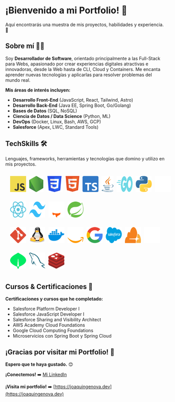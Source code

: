 # ¡Bienvenido a mi Portfolio! 👋

Aquí encontrarás una muestra de mis proyectos, habilidades y experiencia. 🚀

## Sobre mí 🧑‍💻

Soy **Desarrollador de Software**, orientado principalmente a las Full-Stack para Webs, apasionado por crear experiencias digitales atractivas e innovadoras, desde la Web hasta de CLI, Cloud y Containers. Me encanta aprender nuevas tecnologías y aplicarlas para resolver problemas del mundo real.

**Mis áreas de interés incluyen:**

* **Desarrollo Front-End** (JavaScript, React, Tailwind, Astro)
* **Desarrollo Back-End** (Java EE, Spring Boot, Go/Golang)
* **Bases de Datos** (SQL, NoSQL)
* **Ciencia de Datos / Data Science** (Python, ML)
* **DevOps** (Docker, Linux, Bash, AWS, GCP)
* **Salesforce** (Apex, LWC, Standard Tools)

## TechSkills 🛠️

Lenguajes, frameworks, herramientas y tecnologías que domino y utilizo en mis proyectos.
<div style="display: flex; flex-direction: row; padding: 15px; gap: 10px">
    <img src="./public/svgs/javascript.svg" alt="JavaScript" width="50" height="50" />
    <img src="./public/svgs/nodejs.svg" alt="JavaScript" width="50" height="50" />
    <img src="./public/svgs/css_old.svg" alt="CSS3" width="50" height="50" />
    <img src="./public/svgs/html5.svg" alt="HTML5" width="50" height="50" />
    <img src="./public/svgs/typescript.svg" alt="TypeScript" width="50" height="50" />
    <img src="./public/svgs/java.svg" alt="Java" width="50" height="50" />
    <img src="./public/svgs/golang.svg" alt="Golang" width="50" height="50" />
    <img src="./public/svgs/python.svg" alt="Python" width="50" height="50" />
    <img src="./public/svgs/bash_dark.svg" alt="Bash" width="50" height="50" />
</div>

<div style="display: flex; flex-direction: row; padding: 15px; gap: 10px">
    <img src="./public/svgs/react_dark.svg" alt="React" width="50" height="50" />
    <img src="./public/svgs/tailwindcss.svg" alt="Node.js" width="50" height="50" />
    <img src="./public/svgs/astro_dark.svg" alt="Astro" width="50" height="50" />
    <img src="./public/svgs/spring.svg" alt="Spring Boot" width="50" height="50" />
</div>

<div style="display: flex; flex-direction: row; padding: 15px; gap: 10px">
    <img src="./public/svgs/git.svg" alt="Git" width="50" height="50" />
    <img src="./public/svgs/linux.svg" alt="Linux" width="50" height="50" />
    <img src="./public/svgs/docker.svg" alt="Docker" width="50" height="50" />
    <img src="./public/svgs/aws_dark.svg" alt="AWS" width="50" height="50" />
    <img src="./public/svgs/google.svg" alt="Google Cloud" width="50" height="50" />
    <img src="./public/svgs/salesforce.svg" alt="Salesforce" width="50" height="50" />
    <img src="./public/svgs/cloudflare.svg" alt="Cloudflare" width="50" height="50" />
    <img src="./public/svgs/vercel_dark.svg" alt="Vercel" width="50" height="50" />
</div>

<div style="display: flex; flex-direction: row; padding: 15px; gap: 10px">
    <img src="./public/svgs/mongodb.svg" alt="MongoDB" width="50" height="50" />
    <img src="./public/svgs/mysql.svg" alt="MySQL" width="50" height="50" />
    <img src="./public/svgs/redis.svg" alt="Redis" width="50" height="50" />
</div>

## Cursos & Certificaciones 📜

**Certificaciones y cursos que he completado:**

* Salesforce Platform Developer I
* Salesforce JavaScript Developer I
* Salesforce Sharing and Visibility Architect
* AWS Academy Cloud Foundations
* Google Cloud Computing Foundations
* Microservicios con Spring Boot y Spring Cloud

## ¡Gracias por visitar mi Portfolio! 🙏

**Espero que te haya gustado.** 😊

**¡Conectemos!** ➡️ [Mi LinkedIn](https://www.linkedin.com/in/joaqu%C3%ADn-g%C3%A9nova-a4011022a/)

**¡Visita mi portfolio!** ➡️ [https://joaquingenova.dev](https://joaquingenova.dev)
